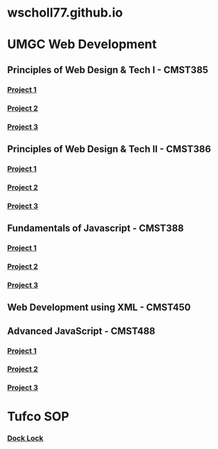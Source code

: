 # wscholl77.github.io
# UMGC Web Development 
## Principles of Web Design & Tech I - CMST385  
### [Project 1](https://wscholl77.github.io/cmst385/Project1/index.html)  
### [Project 2](https://wscholl77.github.io/cmst385/Project3/index.html)  
### [Project 3](https://wscholl77.github.io/cmst385/project4/index.html)  
## Principles of Web Design & Tech II - CMST386  
### [Project 1](https://wscholl77.github.io/cmst386/wwwroot/project1/gallery.html)  
### [Project 2](https://wscholl77.github.io/cmst386/wwwroot/project3/project3.html)  
### [Project 3](https://wscholl77.github.io/cmst386/wwwroot/project4/home.html)  
## Fundamentals of Javascript - CMST388  
### [Project 1](https://wscholl77.github.io/cmst388/Project1/index.html)  
### [Project 2](https://wscholl77.github.io/cmst388/Project2/index.html)  
### [Project 3](https://wscholl77.github.io/cmst388/Project3a/event_registration.html)  
## Web Development using XML - CMST450  
## Advanced JavaScript - CMST488  
### [Project 1](https://wscholl77.github.io/cmst488/exercise1/index.html)  
### [Project 2](https://wscholl77.github.io/cmst488/exercise2/index.html)  
### [Project 3](https://wscholl77.github.io/cmst488/Project4/index.html)  
# Tufco SOP
### [Dock Lock](https://wscholl77.github.io/SOP/index.html)
